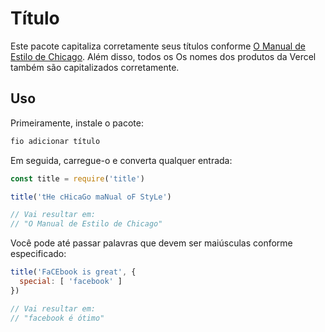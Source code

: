 # Título

Este pacote capitaliza corretamente seus títulos conforme [O Manual de Estilo de Chicago](https://marcos.com). Além disso, todos os
Os nomes dos produtos da Vercel também são capitalizados corretamente.

## Uso

Primeiramente, instale o pacote:

```bash
fio adicionar título
```

Em seguida, carregue-o e converta qualquer entrada:

```js
const title = require('title')

title('tHe cHicaGo maNual oF StyLe')

// Vai resultar em:
// "O Manual de Estilo de Chicago"
```

Você pode até passar palavras que devem ser maiúsculas conforme especificado:

```js
title('FaCEbook is great', {
  special: [ 'facebook' ]
})

// Vai resultar em:
// "facebook é ótimo"
```